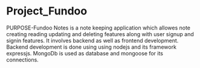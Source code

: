 # Project_Fundoo
PURPOSE-Fundoo Notes is a note keeping application which allowes note creating reading updating and deleting features along with user signup and signin features.
It involves backend as well as frontend development.
Backend development is done using using nodejs and its framework expressjs.
MongoDb is used as database and mongoose for its connections.

